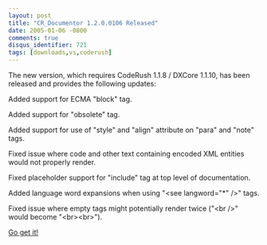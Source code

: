 ```yaml
---
layout: post
title: "CR_Documentor 1.2.0.0106 Released"
date: 2005-01-06 -0800
comments: true
disqus_identifier: 721
tags: [downloads,vs,coderush]
---
```

The new version, which requires CodeRush 1.1.8 / DXCore 1.1.10, has been
released and provides the following updates:

Added support for ECMA "block" tag.

Added support for "obsolete" tag.

Added support for use of "style" and "align" attribute on "para" and
"note" tags.

Fixed issue where code and other text containing encoded XML entities
would not properly render.

Fixed placeholder support for "include" tag at top level of
documentation.

Added language word expansions when using "\<see langword="\*" /\>"
tags.

Fixed issue where empty tags might potentially render twice ("\<br /\>"
would become "\<br\>\<br\>").

 [Go get
it!](/archive/2004/11/15/cr_documentor-the-documentor-plug-in-for-dxcore.aspx)
